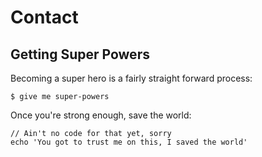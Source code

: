 # Contact

## Getting Super Powers

Becoming a super hero is a fairly straight forward process:

```
$ give me super-powers
```



Once you're strong enough, save the world:

```
// Ain't no code for that yet, sorry
echo 'You got to trust me on this, I saved the world'
```
